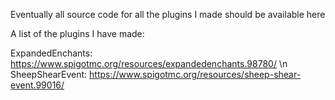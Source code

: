 Eventually all source code for all the plugins I made should be available here

A list of the plugins I have made:

ExpandedEnchants: https://www.spigotmc.org/resources/expandedenchants.98780/ \n
SheepShearEvent: https://www.spigotmc.org/resources/sheep-shear-event.99016/
